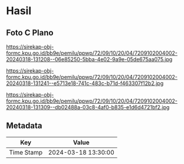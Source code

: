 # Hasil

## Foto C Plano

https://sirekap-obj-formc.kpu.go.id/bb9e/pemilu/ppwp/72/09/10/20/04/7209102004002-20240318-131208--06e85250-5bba-4e02-9a9e-05de675aa075.jpg

https://sirekap-obj-formc.kpu.go.id/bb9e/pemilu/ppwp/72/09/10/20/04/7209102004002-20240318-131241--e5713e18-741c-483c-b71d-f463307f12b2.jpg

https://sirekap-obj-formc.kpu.go.id/bb9e/pemilu/ppwp/72/09/10/20/04/7209102004002-20240318-131309--db02488a-03c8-4af0-b835-e1d6d4721bf2.jpg


## Metadata

| Key        | Value               |
| ---------- | ------------------- |
| Time Stamp | 2024-03-18 13:30:00 |



